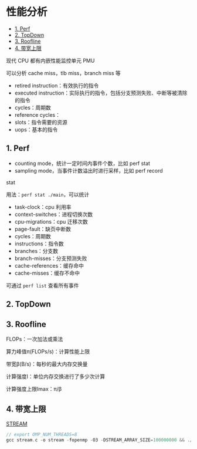 # 性能分析

- [1. Perf](#1-perf)
- [2. TopDown](#2-topdown)
- [3. Roofline](#3-roofline)
- [4. 带宽上限](#4-带宽上限)

现代 CPU 都有内嵌性能监控单元 PMU

可以分析 cache miss，tlb miss，branch miss 等

- retired instruction：有效执行的指令
- executed instruction：实际执行的指令，包括分支预测失败、中断等被清除的指令
- cycles：周期数
- reference cycles：
- slots：指令需要的资源
- uops：基本的指令

## 1. Perf

- counting mode，统计一定时间内事件个数，比如 perf stat
- sampling mode，当事件计数溢出时进行采样，比如 perf record

stat

用法：`perf stat ./main`，可以统计

- task-clock：cpu 利用率
- context-switches：进程切换次数
- cpu-migrations：cpu 迁移次数
- page-fault：缺页中断数
- cycles：周期数
- instructions：指令数
- branches：分支数
- branch-misses：分支预测失败
- cache-references：缓存命中
- cache-misses：缓存不命中

可通过 `perf list` 查看所有事件

## 2. TopDown

## 3. Roofline

FLOPs：一次加法或乘法

算力峰值π(FLOPs/s)：计算性能上限

带宽β(B/s)：每秒的最大内存交换量

计算强度I：单位内存交换进行了多少次计算

计算强度上限Imax：π/β

## 4. 带宽上限

[STREAM](https://github.com/jeffhammond/STREAM)

```cpp
// export OMP_NUM_THREADS=8
gcc stream.c -o stream -fopenmp -O3 -DSTREAM_ARRAY_SIZE=100000000 && ./stream
```
